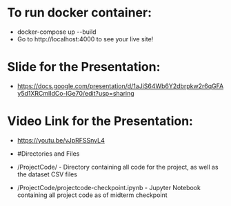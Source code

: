 # To run docker container:

- docker-compose up --build
- Go to http://localhost:4000 to see your live site!

# Slide for the Presentation:
- https://docs.google.com/presentation/d/1aJiS64Wb6Y2dbrpkw2r6qGFAy5d1XRCmlIdCo-IGe70/edit?usp=sharing

# Video Link for the Presentation:
- https://youtu.be/vJpRFSSnvL4

- #Directories and Files
- /ProjectCode/ - Directory containing all code for the project, as well as the dataset CSV files
- /ProjectCode/projectcode-checkpoint.ipynb - Jupyter Notebook containing all project code as of midterm checkpoint
